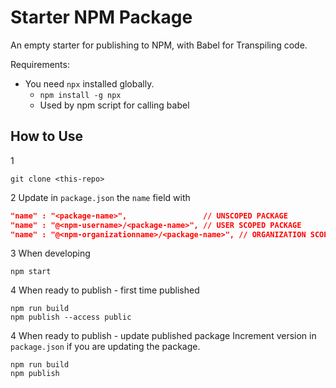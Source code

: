 # Starter NPM Package

An empty starter for publishing to NPM, with Babel for Transpiling code.

Requirements:
- You need `npx` installed globally. 
  - `npm install -g npx`
  - Used by npm script for calling babel

## How to Use

1
```
git clone <this-repo>
```

2
Update in `package.json` the `name` field with

```json
"name" : "<package-name>",                 // UNSCOPED PACKAGE 
"name" : "@<npm-username>/<package-name>", // USER SCOPED PACKAGE 
"name" : "@<npm-organizationname>/<package-name>", // ORGANIZATION SCOPED PACKAGE 
```

3
When developing

```
npm start
```

4
When ready to publish - first time published

```
npm run build
npm publish --access public
```

4
When ready to publish - update published package 
Increment version in `package.json` if you are updating the package.

```
npm run build
npm publish
```